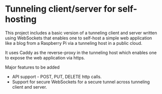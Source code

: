 # Tunneling client/server for self-hosting

This project includes a basic version of a tunneling client and server written using WebSockets that enables one to self-host a simple web application like a blog from a Raspberry Pi via a tunneling host in a public cloud.

It uses Caddy as the reverse-proxy in the tunneling host which enables one to expose the web application via https.

Major features to be added
- API support - POST, PUT, DELETE http calls.
- Support for secure WebSockets for a secure tunnel across tunneling client and server.
